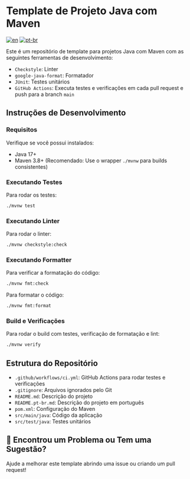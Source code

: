 # Template de Projeto Java com Maven
[![en](https://img.shields.io/badge/lang-en-blue.svg)](https://github.com/nathanassis/java-maven-project-template/blob/main/README.md)
[![pt-br](https://img.shields.io/badge/lang-pt--br-green.svg)](https://github.com/nathanassis/java-maven-project-template/blob/main/README.pt-br.md)

Este é um repositório de template para projetos Java com Maven com as seguintes ferramentas de desenvolvimento:

* `Checkstyle`: Linter
* `google-java-format`: Formatador
* `JUnit`: Testes unitários
* `GitHub Actions`: Executa testes e verificações em cada pull request e push para a branch `main`

## Instruções de Desenvolvimento

### Requisitos

Verifique se você possui instalados:

- Java 17+
- Maven 3.8+
  (Recomendado: Use o wrapper `./mvnw` para builds consistentes)

### Executando Testes

Para rodar os testes:

```sh
./mvnw test
```

### Executando Linter

Para rodar o linter:

```sh
./mvnw checkstyle:check
```

### Executando Formatter

Para verificar a formatação do código:

```sh
./mvnw fmt:check
```

Para formatar o código:

```sh
./mvnw fmt:format
```

### Build e Verificações

Para rodar o build com testes, verificação de formatação e lint:

```sh
./mvnw verify
```

## Estrutura do Repositório

* `.github/workflows/ci.yml`: GitHub Actions para rodar testes e verificações
* `.gitignore`: Arquivos ignorados pelo Git
* `README.md`: Descrição do projeto
* `README.pt-br.md`: Descrição do projeto em português
* `pom.xml`: Configuração do Maven
* `src/main/java`: Código da aplicação
* `src/test/java`: Testes unitários

## 🔎 Encontrou um Problema ou Tem uma Sugestão?

Ajude a melhorar este template abrindo uma issue ou criando um pull request!